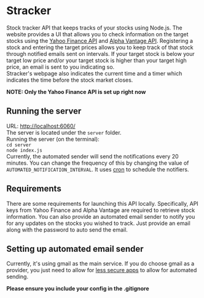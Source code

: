 # Stracker
Stock tracker API that keeps tracks of your stocks using Node.js. The website provides a UI that allows you to check information on the target stocks using the [Yahoo Finance API](https://www.yahoofinanceapi.com/) and [Alpha Vantage API](https://polygon.io/stocks?gclid=EAIaIQobChMI_r-_zPW89gIVmz6tBh1sEA5PEAAYASAAEgKBr_D_BwE). Registering a stock and entering the target prices allows you to keep track of that stock through notified emails sent on intervals. If your target stock is below your target low price and/or your target stock is higher than your target high price, an email is sent to you indicating so.  
Stracker's webpage also indicates the current time and a timer which indicates the time before the stock market closes.

__NOTE: Only the Yahoo Finance API is set up right now__

## Running the server
URL: [http://localhost:6060/](http://localhost:6060/)  
The server is located under the `server` folder.  
Running the server (on the terminal):  
`cd server`  
`node index.js`  
Currently, the automated sender will send the notifications every 20 minutes. You can change the frequency of this by changing the value of `AUTOMATED_NOTIFICATION_INTERVAL`. It uses [cron](https://www.npmjs.com/package/node-cron) to schedule the notifiers.

## Requirements
There are some requirements for launching this API locally. Specifically, API keys from Yahoo Finance and Alpha Vantage are required to retrieve stock information. You can also provide an automated email sender to notify you for any updates on the stocks you wished to track. Just provide an email along with the password to auto send the email.

## Setting up automated email sender
Currently, it's using gmail as the main service. If you do choose gmail as a provider, you just need to allow for [less secure apps](https://support.google.com/a/answer/6260879?hl=en) to allow for automated sending.

__Please ensure you include your config in the .gitignore__